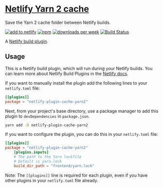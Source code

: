 # [Netlify Yarn 2 cache](https://app.netlify.com/plugins/netlify-plugin-cache-yarn2/install)

Save the Yarn 2 cache folder between Netlify builds.

[![add to netlify](https://img.shields.io/badge/add%20to-netlify-00AD9F)](https://app.netlify.com/plugins/netlify-plugin-cache-yarn2/install)
[![npm](https://img.shields.io/npm/v/netlify-plugin-cache-yarn2)](https://www.npmjs.com/package/netlify-plugin-cache-yarn2)
[![downloads per week](https://img.shields.io/npm/dw/netlify-plugin-cache-yarn2)](https://www.npmjs.com/package/netlify-plugin-cache-yarn2)
[![Build Status](https://github.com/pizzafox/netlify-cache-yarn2/workflows/CI/badge.svg)](https://github.com/pizzafox/netlify-cache-yarn2/actions)

A [Netlify build plugin](https://docs.netlify.com/configure-builds/build-plugins/).

## Usage

This is a Netlify build plugin, which will run during your Netlify builds. You can learn more about Netlify Build Plugins in the [Netlify docs](https://docs.netlify.com/configure-builds/build-plugins/).

If you want to manually install the plugin add the following lines to your `netlify.toml` file:

```toml
[[plugins]]
package = "netlify-plugin-cache-yarn2"
```

Next, from your project's base directory, use a package manager to add this plugin to `devDependencies` in `package.json`.

```sh
yarn add -D netlify-plugin-cache-yarn2
```

If you want to configure the plugin, you can do this in your `netlify.toml` file:

```toml
[[plugins]]
package = "netlify-plugin-cache-yarn2"
	[plugins.inputs]
	# The path to the Yarn lockfile
	# Default is yarn.lock
	build_dir_path = "frontend/yarn.lock"
```

Note: The `[[plugins]]` line is required for each plugin, even if you have other plugins in your `netlify.toml` file already.
